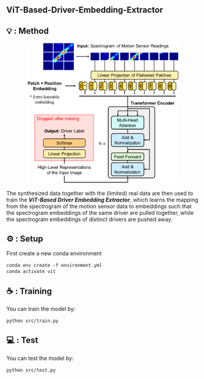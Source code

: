## ViT-Based-Driver-Embedding-Extractor

## 💡 : Method
<div align="center">
<img width="400" alt="image" src="./figs/vit.png">
</div>

The synthesized data together with the (limited) real data are then used to train the ***ViT-Based Driver Embedding Extractor***, which learns the mapping from the spectrogram of the motion sensor data to embeddings such that the spectrogram embeddings of the same driver are pulled together, while the spectrogram embeddings of distinct drivers are pushed away.

## ⚙ : Setup
First create a new conda environment

    conda env create -f environment.yml
    conda activate vit

## ☕️ : Training
You can train the model by:

    python src/train.py

## 💻 : Test
You can test the model by:

    python src/test.py
